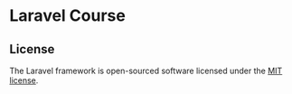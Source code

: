 # Laravel Course



## License

The Laravel framework is open-sourced software licensed under the [MIT license](http://opensource.org/licenses/MIT).
